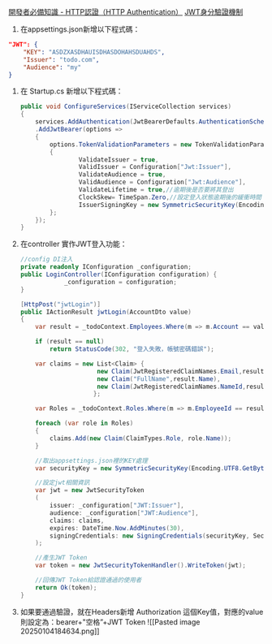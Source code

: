 [開發者必備知識 - HTTP認證（HTTP Authentication）](https://carsonwah.github.io/http-authentication.html)
[JWT身分驗證機制](https://medium.com/%E9%BA%A5%E5%85%8B%E7%9A%84%E5%8D%8A%E8%B7%AF%E5%87%BA%E5%AE%B6%E7%AD%86%E8%A8%98/%E7%AD%86%E8%A8%98-%E9%80%8F%E9%81%8E-jwt-%E5%AF%A6%E4%BD%9C%E9%A9%97%E8%AD%89%E6%A9%9F%E5%88%B6-2e64d72594f8)

1. 在appsettings.json新增以下程式碼：

```json
"JWT": {
    "KEY": "ASDZXASDHAUISDHASDOHAHSDUAHDS",
    "Issuer": "todo.com",
    "Audience": "my"
}

```

1. 在 Startup.cs 新增以下程式碼：
    
    ```csharp
    public void ConfigureServices(IServiceCollection services)
    {
    	services.AddAuthentication(JwtBearerDefaults.AuthenticationScheme)
    	.AddJwtBearer(options =>
    	{
    		options.TokenValidationParameters = new TokenValidationParameters
    		{
    				ValidateIssuer = true,
    				ValidIssuer = Configuration["Jwt:Issuer"],
    				ValidateAudience = true,
    				ValidAudience = Configuration["Jwt:Audience"],
    				ValidateLifetime = true,//逾期後是否要將其登出
    				ClockSkew= TimeSpan.Zero,//設定登入狀態逾期後的緩衝時間
    				IssuerSigningKey = new SymmetricSecurityKey(Encoding.UTF8.GetBytes(Configuration["JWT:KEY"]))
    		};
    	});
    }
    
    ```
    
2. 在controller 實作JWT登入功能：
    
    ```csharp
    //config DI注入
    private readonly IConfiguration _configuration;
    public LoginController(IConfiguration configuration) {
    			_configuration = configuration;
    }
    
    [HttpPost("jwtLogin")]
    public IActionResult jwtLogin(AccountDto value)
    {
    	var result = _todoContext.Employees.Where(m => m.Account == value.Account && m.Password == value.Password).FirstOrDefault();
    
    	if (result == null)
    		return StatusCode(302, "登入失敗，帳號密碼錯誤");
    
    	var claims = new List<Claim> {
    					 new Claim(JwtRegisteredClaimNames.Email,result.Account),
    					 new Claim("FullName",result.Name),
    					 new Claim(JwtRegisteredClaimNames.NameId,result.EmployeeId.ToString())
    					};
    
    	var Roles = _todoContext.Roles.Where(m => m.EmployeeId == result.EmployeeId);
    
    	foreach (var role in Roles)
    	{
    		claims.Add(new Claim(ClaimTypes.Role, role.Name));
    	}
    
    	//取出appsettings.json裡的KEY處理
    	var securityKey = new SymmetricSecurityKey(Encoding.UTF8.GetBytes(_configuration["JWT:KEY"]));
    
    	//設定jwt相關資訊
    	var jwt = new JwtSecurityToken
    	(
    		issuer: _configuration["JWT:Issuer"],
    		audience: _configuration["JWT:Audience"],
    		claims: claims,
    		expires: DateTime.Now.AddMinutes(30),
    		signingCredentials: new SigningCredentials(securityKey, SecurityAlgorithms.HmacSha256)
    	);
    
    	//產生JWT Token
    	var token = new JwtSecurityTokenHandler().WriteToken(jwt);
    
    	//回傳JWT Token給認證通過的使用者
    	return Ok(token);
    }
    
    ```
    
3. 如果要通過驗證，就在Headers新增 Authorization 這個Key值，對應的value則設定為：bearer+"空格”+JWT Token
    ![[Pasted image 20250104184634.png]]